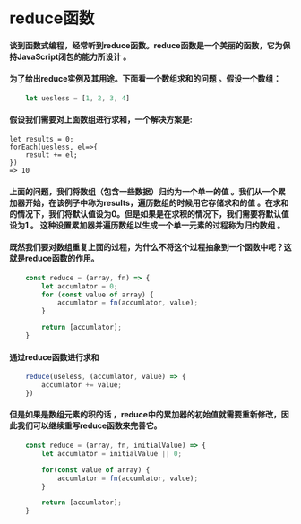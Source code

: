 <h1>reduce函数</h1>

#### 谈到函数式编程，经常听到reduce函数。reduce函数是一个美丽的函数，它为保持JavaScript闭包的能力所设计 。

#### 为了给出reduce实例及其用途。下面看一个数组求和的问题 。假设一个数组：
```js
    let uesless = [1, 2, 3, 4]
```
#### 假设我们需要对上面数组进行求和，一个解决方案是:
    let results = 0;
    forEach(uesless, el=>{
        result += el;
    })
    => 10

#### 上面的问题，我们将数组（包含一些数据）归约为一个单一的值 。我们从一个累加器开始，在该例子中称为results，遍历数组的时候用它存储求和的值 。在求和的情况下，我们将默认值设为0。但是如果是在求积的情况下，我们需要将默认值设为1 。 这种设置累加器并遍历数组以生成一个单一元素的过程称为归约数组 。
#### 既然我们要对数组重复上面的过程，为什么不将这个过程抽象到一个函数中呢？这就是reduce函数的作用。

```js
    const reduce = (array, fn) => {
        let accumlator = 0;
        for (const value of array) {
            accumlator = fn(accumlator, value);
        }

        return [accumlator];
    } 
```
#### 通过reduce函数进行求和

```js
    reduce(useless, (accumlator, value) => {
        accumlator += value;
    })
```

#### 但是如果是数组元素的积的话 ，reduce中的累加器的初始值就需要重新修改，因此我们可以继续重写reduce函数来完善它。

```js
    const reduce = (array, fn, initialValue) => {
        let accumlator = initialValue || 0;

        for(const value of array) {
            accumlator = fn(accumlator, value);
        }

        return [accumlator];
    }
```
